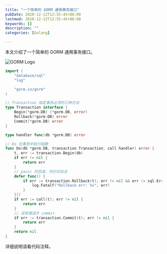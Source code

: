 ```yaml
---
title: "一个简单的 GORM 通用事务接口"
pubDate: 2020-12-12T12:55:45+08:00
lastmod: 2020-12-12T12:55:45+08:00
keywords: []
description: ""
categories: [Golang]

---
```


本文介绍了一个简单的 GORM 通用事务接口。

![GORM Logo](/images/a-simple-gorm-general-transaction-interface/gorm-logo.webp "GORM Logo")

```go
import (
	"database/sql"
	"log"

	"gorm.io/gorm"
)

// Transaction 指定事务必须的三种方法
type Transaction interface {
	Begin(*gorm.DB) (*gorm.DB, error)
	Rollback(*gorm.DB) error
	Commit(*gorm.DB) error
}

type handler func(db *gorm.DB) error

// Do 在事务中执行函数
func Do(db *gorm.DB, transaction Transaction, call handler) error {
	t, err := transaction.Begin(db)
	if err != nil {
		return err
	}
	// panic 时回滚，并打印日志
	defer func() {
		if err := transaction.Rollback(t); err != nil && err != sql.ErrTxDone {
			log.Fatalf("Rollback err: %v", err)
		}
	}()
	if err := call(t); err != nil {
		return err
	}
	// 没有错误才 commit
	if err := transaction.Commit(t); err != nil {
		return err
	}
	return nil
}
```

详细说明请看代码注释。